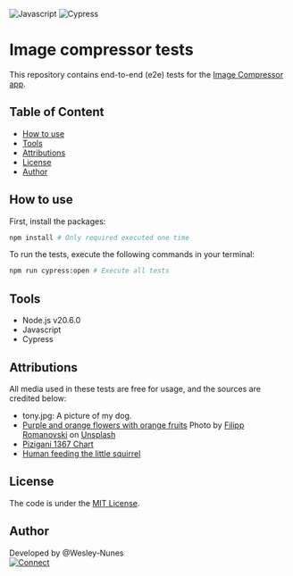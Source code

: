 ![Javascript](https://img.shields.io/badge/JavaScript-F7DF1E?style=for-the-badge&logo=javascript&logoColor=black "Javascript")
![Cypress](https://img.shields.io/badge/Cypress-white?style=for-the-badge&logo=cypress&logoColor=black "Cypress")

# Image compressor tests

This repository contains end-to-end (e2e) tests for the [Image Compressor app](https://github.com/Wesley-Nunes/image-compressor-app).

## Table of Content

- [How to use](#how-to-use)
- [Tools](#tools)
- [Attributions](#attributions)
- [License](#license)
- [Author](#author)

## <a name="how-to-use"></a>How to use

First, install the packages:

```bash
npm install # Only required executed one time
```

To run the tests, execute the following commands in your terminal:

```bash
npm run cypress:open # Execute all tests
```

## <a name="tools"></a>Tools

- Node.js v20.6.0
- Javascript
- Cypress

## <a name="attributions"></a>Attributions

All media used in these tests are free for usage, and the sources are credited below:

- tony.jpg: A picture of my dog.
- [Purple and orange flowers with orange fruits](https://unsplash.com/photos/purple-and-orange-flowers-with-orange-fruits-Xp--n07JfqE) Photo by [Filipp Romanovski](https://unsplash.com/@filipp_roman_photography) on [Unsplash](https://unsplash.com/)
- [Pizigani 1367 Chart](https://commons.wikimedia.org/wiki/File:Pizigani_1367_Chart_10MB.jpg)
- [Human feeding the little squirrel](https://www.pexels.com/video/human-feeding-the-little-squirrel-855289/)

## <a name="license"></a>License

The code is under the [MIT License](./LICENSE).

## <a name="author"></a>Author

Developed by @Wesley-Nunes  
[![Connect](https://img.shields.io/badge/-Connect-blue?style=flat-square&logo=Linkedin&logoColor=white&link=https://www.linkedin.com/in/dev-wesley-nunes/)](https://www.linkedin.com/in/dev-wesley-nunes/)
